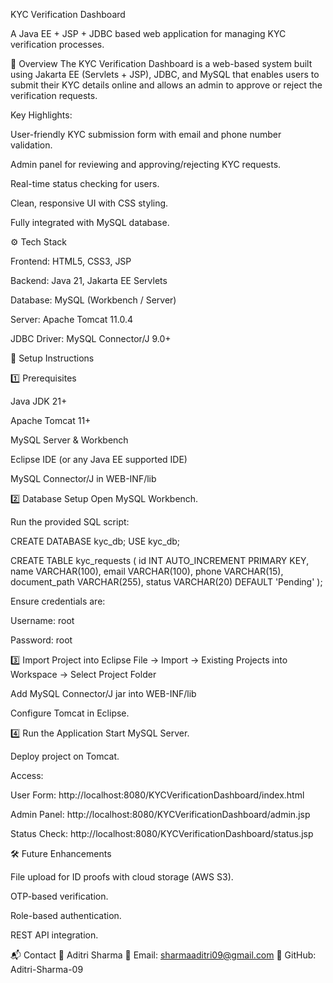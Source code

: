 KYC Verification Dashboard

A Java EE + JSP + JDBC based web application for managing KYC verification processes.


📌 Overview
The KYC Verification Dashboard is a web-based system built using Jakarta EE (Servlets + JSP), JDBC, and MySQL that enables users to submit their KYC details online and allows an admin to approve or reject the verification requests.

Key Highlights:

User-friendly KYC submission form with email and phone number validation.

Admin panel for reviewing and approving/rejecting KYC requests.

Real-time status checking for users.

Clean, responsive UI with CSS styling.

Fully integrated with MySQL database.

⚙ Tech Stack

Frontend: HTML5, CSS3, JSP

Backend: Java 21, Jakarta EE Servlets

Database: MySQL (Workbench / Server)

Server: Apache Tomcat 11.0.4

JDBC Driver: MySQL Connector/J 9.0+



🚀 Setup Instructions

1️⃣ Prerequisites

Java JDK 21+

Apache Tomcat 11+

MySQL Server & Workbench

Eclipse IDE (or any Java EE supported IDE)

MySQL Connector/J in WEB-INF/lib

2️⃣ Database Setup
Open MySQL Workbench.

Run the provided SQL script:

CREATE DATABASE kyc_db;
USE kyc_db;

CREATE TABLE kyc_requests (
    id INT AUTO_INCREMENT PRIMARY KEY,
    name VARCHAR(100),
    email VARCHAR(100),
    phone VARCHAR(15),
    document_path VARCHAR(255),
    status VARCHAR(20) DEFAULT 'Pending'
);

Ensure credentials are:

Username: root

Password: root

3️⃣ Import Project into Eclipse
File → Import → Existing Projects into Workspace → Select Project Folder

Add MySQL Connector/J jar into WEB-INF/lib

Configure Tomcat in Eclipse.

4️⃣ Run the Application
Start MySQL Server.

Deploy project on Tomcat.

Access:

User Form: http://localhost:8080/KYCVerificationDashboard/index.html

Admin Panel: http://localhost:8080/KYCVerificationDashboard/admin.jsp

Status Check: http://localhost:8080/KYCVerificationDashboard/status.jsp

🛠 Future Enhancements

File upload for ID proofs with cloud storage (AWS S3).

OTP-based verification.

Role-based authentication.

REST API integration.


📬 Contact
👤 Aditri Sharma
📧 Email: sharmaaditri09@gmail.com
💼 GitHub: Aditri-Sharma-09

